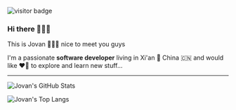 
![visitor badge](https://visitor-badge.glitch.me/badge?page_id=jovanliuc.visitor-badge&left_text=visitors)

### Hi there 👏👏👏

This is Jovan 👨‍👩‍👧 nice to meet you guys

I'm a passionate **software developer** living in Xi'an 🌇 China 🇨🇳 and would like ❤️‍🔥 to explore and learn new stuff...

---

![Jovan's GitHub Stats](https://github-readme-stats.vercel.app/api?username=jovanliuc&theme=radical&show_icons=true)

![Jovan's Top Langs](https://github-readme-stats.vercel.app/api/top-langs/?username=jovanliuc&layout=tokyonight)
